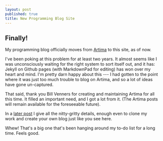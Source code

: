 ```yaml
---
layout: post
published: true
title: New Programming Blog Site
---
```


## Finally! ##

My programming blog officially moves from [Artima](http://www.artima.com/weblogs/index.jsp?blogger=beckel) to this site, as of now.

I've been poking at this problem for at least two years. It almost seems like I was unconsciously waiting for the right system to sort itself out, and it has: Jekyll on Github pages (with MarkdownPad for editing) has won over my heart and mind. I'm pretty darn happy about this --- I had gotten to the point where it was just too much trouble to blog on Artima, and so a lot of ideas have gone un-captured.

That said, thank you Bill Venners for creating and maintaining Artima for all this time. It filled an important need, and I got a lot from it. (The Artima posts will remain available for the foreseeable future).

In a [later post](http://bruceeckel.github.io/2014/11/19/using-github-pages/) I give all the nitty-gritty details, enough even to clone my work and create your own blog just like you see here.

Whew! That's a big one that's been hanging around my to-do list for a long time. Feels good.

